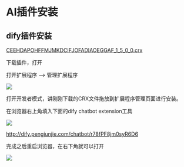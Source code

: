 # AI插件安装

## dify插件安装

[CEEHDAPOHFFMJMKDCIFJOFADIAOEGGAF\_1\_5\_0\_0.crx](https://ossp.pengjunjie.com/CEEHDAPOHFFMJMKDCIFJOFADIAOEGGAF\_1\_5\_0\_0.crx)

下载插件，打开

打开扩展程序 --> 管理扩展程序

![](http://ossp.pengjunjie.com/mweb/17095186320943.jpg)

打开开发者模式，讲刚刚下载的CRX文件拖放到扩展程序管理页面进行安装。

在浏览器右上角填入下面的dify chatbot extension工具

![](http://ossp.pengjunjie.com/mweb/17095186320958.jpg)

http://dify.pengjunjie.com/chatbot/r78fPF8jm0syR6D6

完成之后重启浏览器，在右下角就可以打开

![](http://ossp.pengjunjie.com/mweb/17095186320968.jpg)
